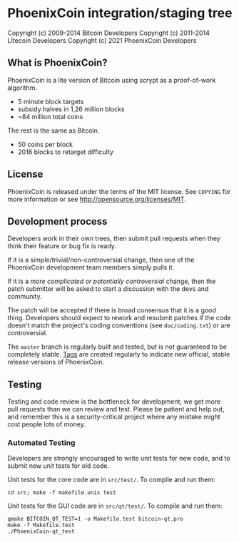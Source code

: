 PhoenixCoin integration/staging tree
================================


Copyright (c) 2009-2014 Bitcoin Developers
Copyright (c) 2011-2014 Lİtecoin Developers
Copyright (c) 2021 PhoenixCoin Developers

What is PhoenixCoin?
----------------

PhoenixCoin is a lite version of Bitcoin using scrypt as a proof-of-work algorithm.
 - 5 minute block targets
 - subsidy halves in 1,26 million blocks
 - ~84 million total coins

The rest is the same as Bitcoin.
 - 50 coins per block
 - 2016 blocks to retarget difficulty


License
-------

PhoenixCoin is released under the terms of the MIT license. See `COPYING` for more
information or see http://opensource.org/licenses/MIT.

Development process
-------------------

Developers work in their own trees, then submit pull requests when they think
their feature or bug fix is ready.

If it is a simple/trivial/non-controversial change, then one of the PhoenixCoin
development team members simply pulls it.

If it is a *more complicated or potentially controversial* change, then the patch
submitter will be asked to start a discussion with the devs and community.

The patch will be accepted if there is broad consensus that it is a good thing.
Developers should expect to rework and resubmit patches if the code doesn't
match the project's coding conventions (see `doc/coding.txt`) or are
controversial.

The `master` branch is regularly built and tested, but is not guaranteed to be
completely stable. [Tags](https://github.com/justkaanz/PhoenixCoin/tags) are created
regularly to indicate new official, stable release versions of PhoenixCoin.

Testing
-------

Testing and code review is the bottleneck for development; we get more pull
requests than we can review and test. Please be patient and help out, and
remember this is a security-critical project where any mistake might cost people
lots of money.

### Automated Testing

Developers are strongly encouraged to write unit tests for new code, and to
submit new unit tests for old code.

Unit tests for the core code are in `src/test/`. To compile and run them:

    cd src; make -f makefile.unix test

Unit tests for the GUI code are in `src/qt/test/`. To compile and run them:

    qmake BITCOIN_QT_TEST=1 -o Makefile.test bitcoin-qt.pro
    make -f Makefile.test
    ./PhoenixCoin-qt_test

